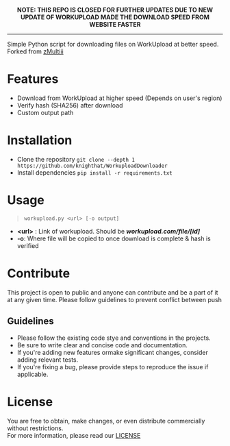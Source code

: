<p align="center">
  <b>
    NOTE: THIS REPO IS CLOSED FOR FURTHER UPDATES DUE TO NEW UPDATE OF WORKUPLOAD MADE THE DOWNLOAD SPEED FROM WEBSITE FASTER
  </b>
</p>

---

Simple Python script for downloading files on WorkUpload at better speed. Forked from [zMultiii](https://github.com/zMultiii/Workupload-File-Downloader)

# Features
- Download from WorkUpload at higher speed (Depends on user's region)
- Verify hash (SHA256) after download
- Custom output path

# Installation
- Clone the repository `git clone --depth 1 https://github.com/knighthat/WorkuploadDownloader`
- Install dependencies `pip install -r requirements.txt` 

# Usage
> `workupload.py <url> [-o output]`
- **\<url\>** : Link of workupload. Should be ***workupload.com/file/[id]***
- **-o**: Where file will be copied to once download is complete & hash is verified

# Contribute
This project is open to public and anyone can contribute and be a part of it at any given time. Please follow guidelines to prevent conflict between push
## Guidelines
- Please follow the existing code stye and conventions in the projects.
- Be sure to write clear and concise code and documentation.
- If you're adding new features ormake significant changes, consider adding relevant tests.
- If you're fixing a bug, please provide steps to reproduce the issue if applicable.

# License 
You are free to obtain, make changes, or even distribute commercially without restrictions.<br>
For more information, please read our [LICENSE](https://github.com/knighthat/WorkuploadDownloader/blob/main/LICENSE)
